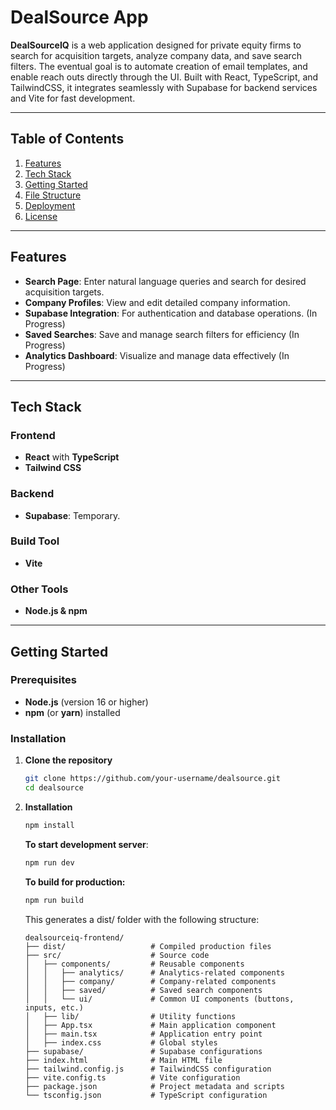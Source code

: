 # DealSource App

**DealSourceIQ** is a web application designed for private equity firms to search for acquisition targets, analyze company data, and save search filters. The eventual goal is to automate creation of email templates, and enable reach outs directly through the UI. Built with React, TypeScript, and TailwindCSS, it integrates seamlessly with Supabase for backend services and Vite for fast development.

---

## Table of Contents

1. [Features](#features)
2. [Tech Stack](#tech-stack)
3. [Getting Started](#getting-started)
4. [File Structure](#file-structure)
5. [Deployment](#deployment)
6. [License](#license)

---

## Features
 
- **Search Page**: Enter natural language queries and search for desired acquisition targets.
- **Company Profiles**: View and edit detailed company information.
- **Supabase Integration**: For authentication and database operations. (In Progress)
- **Saved Searches**: Save and manage search filters for efficiency (In Progress)
- **Analytics Dashboard**: Visualize and manage data effectively (In Progress)
---

## Tech Stack

### Frontend

- **React** with **TypeScript**
- **Tailwind CSS**

### Backend

- **Supabase**: Temporary.

### Build Tool

- **Vite**

### Other Tools

- **Node.js & npm**

---

## Getting Started

### Prerequisites

- **Node.js** (version 16 or higher)
- **npm** (or **yarn**) installed

### Installation

1. **Clone the repository**
   ```bash
   git clone https://github.com/your-username/dealsource.git
   cd dealsource
   ```

2. **Installation**
    ```bash
    npm install
    ```

    **To start development server**:
    ```bash
    npm run dev
    ```

    **To build for production:**
    ```bash
    npm run build
    ```

    This generates a dist/ folder with the following structure:
    ```
    dealsourceiq-frontend/
    ├── dist/                   # Compiled production files
    ├── src/                    # Source code
    │   ├── components/         # Reusable components
    │   │   ├── analytics/      # Analytics-related components
    │   │   ├── company/        # Company-related components
    │   │   ├── saved/          # Saved search components
    │   │   └── ui/             # Common UI components (buttons, inputs, etc.)
    │   ├── lib/                # Utility functions
    │   ├── App.tsx             # Main application component
    │   ├── main.tsx            # Application entry point
    │   ├── index.css           # Global styles
    ├── supabase/               # Supabase configurations
    ├── index.html              # Main HTML file
    ├── tailwind.config.js      # TailwindCSS configuration
    ├── vite.config.ts          # Vite configuration
    ├── package.json            # Project metadata and scripts
    └── tsconfig.json           # TypeScript configuration
    ```